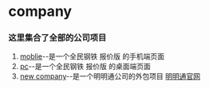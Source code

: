 # company

### 这里集合了全部的公司项目

1. [moblie](https://cccikov.github.io/company/moblie/市集.html)--是一个全民钢铁 报价版 的手机端页面
2. [pc](https://cccikov.github.io/company/pc/index.html)--是一个全民钢铁 报价版 的桌面端页面
2. [new company](new%20company/index.html)--是一个明明通公司的外包项目 [明明通官网](http://www.mingmingtong.com.cn/)
